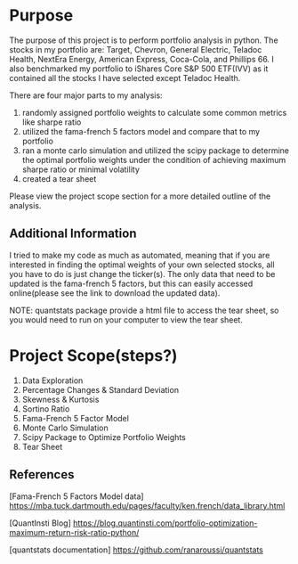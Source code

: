 # Purpose

The purpose of this project is to perform portfolio analysis in python. The stocks in my portfolio are: Target, Chevron, General Electric, Teladoc Health, NextEra Energy, American Express, Coca-Cola, and Phillips 66. I also benchmarked my portfolio to iShares Core S&P 500 ETF(IVV) as it contained all the stocks I have selected except Teladoc Health. 

There are four major parts to my analysis: 
1. randomly assigned portfolio weights to calculate some common metrics like sharpe ratio 
2. utilized the fama-french 5 factors model and compare that to my portfolio 
3. ran a monte carlo simulation and utilized the scipy package to determine the optimal portfolio weights under the condition of achieving maximum sharpe ratio or minimal volatility 
4. created a tear sheet 

Please view the project scope section for a more detailed outline of the analysis. 

## Additional Information

I tried to make my code as much as automated, meaning that if you are interested in finding the optimal weights of your own selected stocks, all you have to do is just change the ticker(s). The only data that need to be updated is the fama-french 5 factors, but this can easily accessed online(please see the link to download the updated data). 

NOTE: quantstats package provide a html file to access the tear sheet, so you would need to run on your computer to view the tear sheet. 

# Project Scope(steps?) 
1. Data Exploration 
2. Percentage Changes & Standard Deviation 
3. Skewness & Kurtosis 
4. Sortino Ratio 
5. Fama-French 5 Factor Model 
6. Monte Carlo Simulation 
7. Scipy Package to Optimize Portfolio Weights 
8. Tear Sheet

## References 
[Fama-French 5 Factors Model data] https://mba.tuck.dartmouth.edu/pages/faculty/ken.french/data_library.html

[QuantInsti Blog] https://blog.quantinsti.com/portfolio-optimization-maximum-return-risk-ratio-python/

[quantstats documentation] https://github.com/ranaroussi/quantstats
